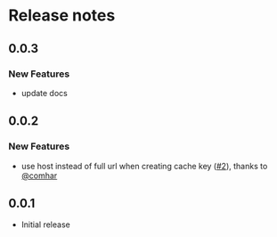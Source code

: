 # Release notes

<!-- do not remove -->

## 0.0.3

### New Features

- update docs


## 0.0.2

### New Features

- use host instead of full url when creating cache key ([#2](https://github.com/AnswerDotAI/cachy/pull/2)), thanks to [@comhar](https://github.com/comhar)


## 0.0.1

- Initial release
